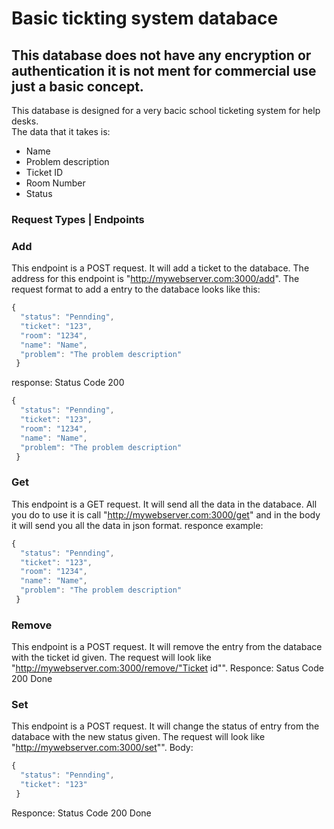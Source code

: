 # Basic tickting system databace
## This database does not have any encryption or authentication it is <b>not</b> ment for commercial use just a basic concept.

This database is designed for a very bacic school ticketing system for help desks. <br>The data that it takes is:
- Name
- Problem description
- Ticket ID
- Room Number
- Status
### Request Types | Endpoints
### Add

This endpoint is a POST request. It will add a ticket to the databace. The address for this endpoint is "http://mywebserver.com:3000/add". The request format to add a entry to the databace looks like this:
```javascript
{
  "status": "Pennding",
  "ticket": "123",
  "room": "1234",
  "name": "Name",
  "problem": "The problem description"
 }
```
response: Status Code 200
```javascript
{
  "status": "Pennding",
  "ticket": "123",
  "room": "1234",
  "name": "Name",
  "problem": "The problem description"
 }
```

### Get

This endpoint is a GET request. It will send all the data in the databace. All you do to use it is call "http://mywebserver.com:3000/get" and in the body it will send you all the data in json format.
responce example:
```javascript
{
  "status": "Pennding",
  "ticket": "123",
  "room": "1234",
  "name": "Name",
  "problem": "The problem description"
 }
```

### Remove

This endpoint is a POST request. It will remove the entry from the databace with the ticket id given. The request will look like "http://mywebserver.com:3000/remove/"Ticket id"".
Responce: Satus Code 200 Done

### Set
This endpoint is a POST request. It will change the status of entry from the databace with the new status given. The request will look like "http://mywebserver.com:3000/set"".
Body:
```javascript
{
  "status": "Pennding",
  "ticket": "123"
 }
```
Responce: Status Code 200 Done











